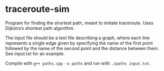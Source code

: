 # traceroute-sim
Program for finding the shortest path, meant to imitate traceroute. Uses Dijkstra’s shortest path algorithm.

The input file should be a text file describing a graph, where each line represents a single edge given by specifying the name of the first point followed by the name of the second point and the distance between them. See input.txt for an example.

Compile with `g++ paths.cpp -o paths` and run with `./paths input.txt`.
